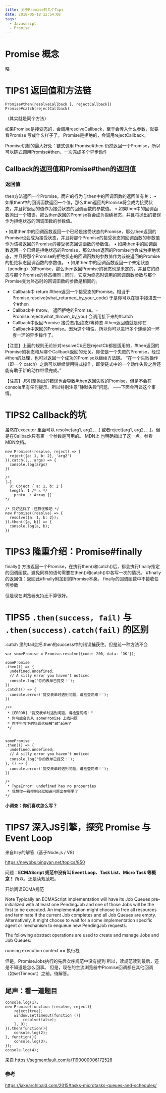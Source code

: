 ```yaml
---
title: 关于Promise的几个Tips
date: 2018-05-18 12:54:08
tags:
  - Javascript
  - Promise
---
```




#  Promise 概念

略

# TIPS1 返回值和方法链

```
Promise#then(resolveCallback [, rejectCallback])
Promise#catch(rejectCallback)
```

（其实就是同个方法）

如果Promise是接受态的，会调用resolveCallback，至于会传入什么参数，就要看Promise 写成什么样子了。
Promise是拒绝的，会调用rejectCallback。

Promise机制的最大好处：链式调用
Promise#then 仍然返回一个Promise，所以可以链式调用Promise#then，一次完成多个异步动作

## Callback的返回值和Promise#then的返回值

### 返回值

then方法返回一个Promise，而它的行为与then中的回调函数的返回值有关：
• 如果then中的回调函数返回一个值，那么then返回的Promise将会成为接受状态，并且将返回的值作为接受状态的回调函数的参数值。
• 如果then中的回调函数抛出一个错误，那么then返回的Promise将会成为拒绝状态，并且将抛出的错误作为拒绝状态的回调函数的参数值。

• 如果then中的回调函数返回一个已经是接受状态的Promise，那么then返回的Promise也会成为接受状态，并且将那个Promise的接受状态的回调函数的参数值作为该被返回的Promise的接受状态回调函数的参数值。
• 如果then中的回调函数返回一个已经是拒绝状态的Promise，那么then返回的Promise也会成为拒绝状态，并且将那个Promise的拒绝状态的回调函数的参数值作为该被返回的Promise的拒绝状态回调函数的参数值。
• 如果then中的回调函数返回一个未定状态（pending）的Promise，那么then返回Promise的状态也是未定的，并且它的终态与那个Promise的终态相同；同时，它变为终态时调用的回调函数参数与那个Promise变为终态时的回调函数的参数是相同的。

- Callback中 return
  \#then返回一个接受态的Promise。相当于Promise.resolve(what_returned_by_your_code)
  于是你可以在链中接进去一个#then
- Callback中 throw。
  返回拒绝的Promise。= Promise.reject(what_thrown_by_you)
  会调用接下来的#catch
- Callback中返回Promise 接受态/拒绝态/等待态
  \#then返回值就是你在Callback中返回的Promise。因为这个特性，所以你可以进行多个连续的一环套一环的异步操作了。

【注意】上面的规则无论针对resolveCb还是rejectCb都是适用的，#then返回的Promise的状态和从哪个Callback返回的无关。即使是一个失败的Promise，经过#then的处理，也可以返回一个成功的Promise以继续方法链。
“在一个失败操作（即一个 catch）之后可以继续使用链式操作，即使链式中的一个动作失败之后还能有助于新的动作继续完成。”

【注意】JS引擎抛出的错误也会导致#then返回失败的Promise，但是不会在console里有任何提示。所以特别注意“静默失败”问题。 ----下面会再谈这个事情。

# TIPS2 Callback的坑

虽然在executor 里面可以 resolve(arg1, arg2, …) 或者reject(arg1, arg2, …)。但是在Callback只有第一个参数是可用的。
MDN上 也明确指出了这一点。参看MDN文档。

```
new Promise((resolve, reject) => {
  reject({a: 1, b: 2}, 'arg2')
}).catch((...args) => {
  console.log(args)
})

/*
[…]
  0: Object { a: 1, b: 2 }
  length: 1 /* ⚠ */
  __proto__: Array []
*/

/* 只好这样了：还算优雅吧 */
new Promise((resolve) => {
  resolve({a: 1, b: 2});
}).then(({a, b}) => {
  console.log(a, b);
})
```

# TIPS3 隆重介绍：Promise#finally

finally() 方法返回一个Promise，在执行then()和catch()后，都会执行finally指定的回调函数。避免同样的语句需要在then()和catch()中各写一次的情况。
\#finally的返回值：返回此#finally附加到的Promise本身。
finally的回调函数中不接收任何参数

但是现在浏览器支持还不算很好。

# TIPS5 `.then(success, fail)` 与 `.then(success).catch(fail)` 的区别

.catch 里的fail会把.then的success中的错误捕获住。但是前一种方法不会

```
var somePromise = Promise.resolve({code: 200, data: 'OK'});

somePromise
.then(() => {
  undefined.undefined;
  // A silly error you haven't noticed
  console.log('你的表单已提交！');
})
.catch(() => {
  console.error('提交表单时遇到问题，请检查网络！');
})

/**
 * [ERROR] "提交表单时遇到问题，请检查网络！"
 * 你可能会先从 somePromise 上找问题
 * 你手抖写下的错误代码被“藏”起来了
 */


somePromise
.then(() => {
  undefined.undefined;
  // A silly error you haven't noticed
  console.log('你的表单已提交！');
}, () => {
  console.error('提交表单时遇到问题，请检查网络！');
})

/*
 * TypeError: undefined has no properties
 * 我想你一看控制台就知道问题出在哪里了
*/
```

**小调查：你们喜欢怎么写？**

# TIPS7 深入JS引擎，探究 Promise 与 Event Loop

来自hzy的解答（基于Node.js / V8）

<https://newbbs.bingyan.net/topics/850>

问题：**ECMAScript 规范中没有叫 Event Loop、Task List、Micro Task 等概念！** 所以，还是读规范吧。

开始阅读ECMA规范

Note
Typically an ECMAScript implementation will have its Job Queues pre-initialized with at least one PendingJob and one of those Jobs will be the first to be executed. An implementation might choose to free all resources and terminate if the current Job completes and all Job Queues are empty. Alternatively, it might choose to wait for a some implementation specific agent or mechanism to enqueue new PendingJob requests.

The following abstract operations are used to create and manage Jobs and Job Queues:

running execution context == 执行栈

但是，PromiseJobs执行的先后次序规范中没有提到
所以，读规范读到最后，还是不知道是怎么回事。
但是，现在的主流浏览器中Promise回调都在其他回调（如setTimeout）之前。待解答。

## 尾声：看一道题目

```
console.log(1);
new Promise(function (resolve, reject){
    reject(true);
    window.setTimeout(function (){
        resolve(false);
    }, 0);
}).then(function(){
    console.log(2);
}, function(){
    console.log(3);
});
console.log(4);
```

来自 <https://segmentfault.com/a/1190000006172528>

### 参考

<https://jakearchibald.com/2015/tasks-microtasks-queues-and-schedules/>